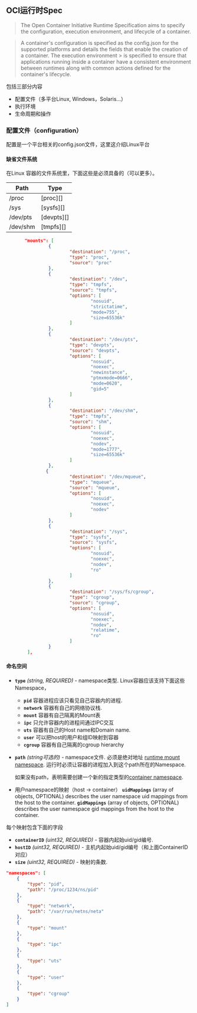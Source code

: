 ## OCI运行时Spec
> The Open Container Initiative Runtime Specification aims to specify the configuration, execution environment, and lifecycle of a container.

> A container's configuration is specified as the config.json for the supported platforms and details the fields that enable the creation of a container. The execution environment > is specified to ensure that applications running inside a container have a consistent environment between runtimes along with common actions defined for the container's lifecycle.

包括三部分内容
- 配置文件（多平台Linux, Windows，Solaris...）
- 执行环境
- 生命周期和操作

### 配置文件（configuration）
配置是一个平台相关的config.json文件，这里这介绍Linux平台

#### 缺省文件系统
在Linux 容器的文件系统里，下面这些是必须具备的（可以更多）。

| Path     | Type   |
| -------- | ------ |
| /proc    | [proc][] |
| /sys     | [sysfs][]  |
| /dev/pts | [devpts][] |
| /dev/shm | [tmpfs][]  |

```json
       "mounts": [
                {
                        "destination": "/proc",
                        "type": "proc",
                        "source": "proc"
                },
                {
                        "destination": "/dev",
                        "type": "tmpfs",
                        "source": "tmpfs",
                        "options": [
                                "nosuid",
                                "strictatime",
                                "mode=755",
                                "size=65536k"
                        ]
                },
                {
                        "destination": "/dev/pts",
                        "type": "devpts",
                        "source": "devpts",
                        "options": [
                                "nosuid",
                                "noexec",
                                "newinstance",
                                "ptmxmode=0666",
                                "mode=0620",
                                "gid=5"
                        ]
                },
                {
                        "destination": "/dev/shm",
                        "type": "tmpfs",
                        "source": "shm",
                        "options": [
                                "nosuid",
                                "noexec",
                                "nodev",
                                "mode=1777",
                                "size=65536k"
                        ]
                },
               {
                        "destination": "/dev/mqueue",
                        "type": "mqueue",
                        "source": "mqueue",
                        "options": [
                                "nosuid",
                                "noexec",
                                "nodev"
                        ]
                },
                {
                        "destination": "/sys",
                        "type": "sysfs",
                        "source": "sysfs",
                        "options": [
                                "nosuid",
                                "noexec",
                                "nodev",
                                "ro"
                        ]
                },
                {
                        "destination": "/sys/fs/cgroup",
                        "type": "cgroup",
                        "source": "cgroup",
                        "options": [
                                "nosuid",
                                "noexec",
                                "nodev",
                                "relatime",
                                "ro"
                        ]
                }
        ],
```
#### 命名空间

* **`type`** *(string, REQUIRED)* - namespace类型. Linux容器应该支持下面这些Namespace，
    * **`pid`** 容器进程应该只看见自己容器内的进程.
    * **`network`** 容器有自己的网络协议栈.
    * **`mount`** 容器有自己隔离的Mount表
    * **`ipc`** 只允许容器内的进程间通过IPC交互
    * **`uts`** 容器有自己的Host name和Domain name.
    * **`user`** 可以把host的用户和组ID映射到容器
    * **`cgroup`** 容器有自己隔离的cgroup hierarchy
 
* **`path`** *(string可选的)* - namespace文件.
    必须是绝对地址 [runtime mount namespace](glossary.md#runtime-namespace).
    运行时必须让容器的进程加入到这个path所在的Namespace.

   如果没有path，表明需要创建一个新的指定类型的[container namespace](glossary.md#container-namespace).

* 用户namespace的映射（host -> container）
**`uidMappings`** (array of objects, OPTIONAL) describes the user namespace uid mappings from the host to the container.
**`gidMappings`** (array of objects, OPTIONAL) describes the user namespace gid mappings from the host to the container.

每个映射包含下面的字段
* **`containerID`** *(uint32, REQUIRED)* - 容器内起始uid/gid编号.
* **`hostID`** *(uint32, REQUIRED)* - 主机内起始uid/gid编号（和上面ContainerID对应）
* **`size`** *(uint32, REQUIRED)* - 映射的条数.


```json
"namespaces": [
    {
        "type": "pid",
        "path": "/proc/1234/ns/pid"
    },
    {
        "type": "network",
        "path": "/var/run/netns/neta"
    },
    {
        "type": "mount"
    },
    {
        "type": "ipc"
    },
    {
        "type": "uts"
    },
    {
        "type": "user"
    },
    {
        "type": "cgroup"
    }
]
```
